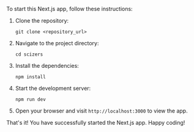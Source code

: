 To start this Next.js app, follow these instructions:

1. Clone the repository:
    ```
    git clone <repository_url>
    ```

2. Navigate to the project directory:
    ```
    cd scizers
    ```

3. Install the dependencies:
    ```
    npm install
    ```

4. Start the development server:
    ```
    npm run dev
    ```

5. Open your browser and visit `http://localhost:3000` to view the app.

That's it! You have successfully started the Next.js app. Happy coding!